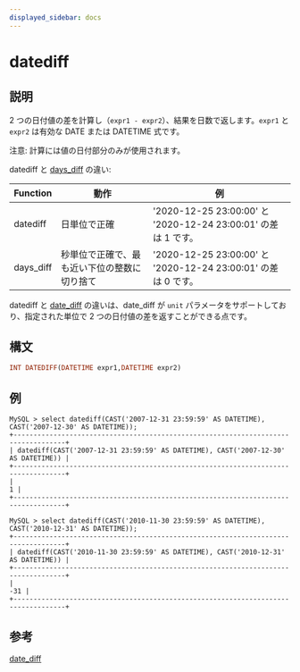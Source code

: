 ```yaml
---
displayed_sidebar: docs
---
```


# datediff

## 説明

2 つの日付値の差を計算し（`expr1 - expr2`）、結果を日数で返します。`expr1` と `expr2` は有効な DATE または DATETIME 式です。

注意: 計算には値の日付部分のみが使用されます。

datediff と [days_diff](./days_diff.md) の違い:

|Function|動作|例|
|---|---|---|
|datediff|日単位で正確| '2020-12-25 23:00:00' と '2020-12-24 23:00:01' の差は 1 です。|
|days_diff|秒単位で正確で、最も近い下位の整数に切り捨て| '2020-12-25 23:00:00' と '2020-12-24 23:00:01' の差は 0 です。|

datediff と [date_diff](./date_diff.md) の違いは、date_diff が `unit` パラメータをサポートしており、指定された単位で 2 つの日付値の差を返すことができる点です。

## 構文

```Haskell
INT DATEDIFF(DATETIME expr1,DATETIME expr2)
```

## 例

```Plain Text
MySQL > select datediff(CAST('2007-12-31 23:59:59' AS DATETIME), CAST('2007-12-30' AS DATETIME));
+-----------------------------------------------------------------------------------+
| datediff(CAST('2007-12-31 23:59:59' AS DATETIME), CAST('2007-12-30' AS DATETIME)) |
+-----------------------------------------------------------------------------------+
|                                                                                 1 |
+-----------------------------------------------------------------------------------+

MySQL > select datediff(CAST('2010-11-30 23:59:59' AS DATETIME), CAST('2010-12-31' AS DATETIME));
+-----------------------------------------------------------------------------------+
| datediff(CAST('2010-11-30 23:59:59' AS DATETIME), CAST('2010-12-31' AS DATETIME)) |
+-----------------------------------------------------------------------------------+
|                                                                               -31 |
+-----------------------------------------------------------------------------------+
```

## 参考

[date_diff](./date_diff.md)